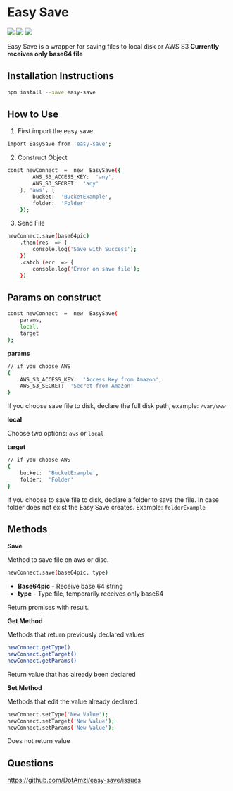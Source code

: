 
# Easy Save

![](https://img.shields.io/badge/NodeJS-4.0.0-green.svg)
![](https://img.shields.io/badge/license-MIT-green.svg)
![](https://travis-ci.org/DotAmzi/easy-save.svg?branch=master)

Easy Save is a wrapper for saving files to local disk or AWS S3
**Currently receives only base64 file**

## Installation Instructions

```bash
npm install --save easy-save
```

## How to Use

 1. First import the easy save

```bash
import EasySave from 'easy-save';
```

2. Construct Object

```bash
const newConnect  =  new  EasySave({
		AWS_S3_ACCESS_KEY:  'any',
		AWS_S3_SECRET:  'any'
	}, 'aws', {
		bucket:  'BucketExample',
		folder:  'Folder'
	});
```

3. Send File

```bash
newConnect.save(base64pic)
	.then(res  => {
		console.log('Save with Success');
	})
	.catch (err  => {
		console.log('Error on save file');
	})
```

## Params on construct

```bash
const newConnect  =  new  EasySave(
	params, 
	local,
	target
);
```
**params**
```bash
// if you choose AWS 
{
	AWS_S3_ACCESS_KEY:  'Access Key from Amazon',
	AWS_S3_SECRET:  'Secret from Amazon'
}
```

  
If you choose save file to disk, declare the full disk path, example: `/var/www`

**local**

Choose two options: `aws` or `local`

**target**

```bash
// if you choose AWS 
{
	bucket:  'BucketExample',
	folder:  'Folder'
}
```

If you choose to save file to disk, declare a folder to save the file. In case folder does not exist the Easy Save creates. Example: `folderExample`

## Methods

**Save**

Method to save file on aws or disc.
```bash
newConnect.save(base64pic, type)
```
 
 - **Base64pic** - Receive base 64 string
 - **type** - Type file,  temporarily receives only base64

Return promises with result.

**Get Method**

Methods that return previously declared values

```bash
newConnect.getType()
newConnect.getTarget()
newConnect.getParams()
```

Return value that has already been declared

**Set Method**

Methods that edit the value already declared

```bash
newConnect.setType('New Value');
newConnect.setTarget('New Value');
newConnect.setParams('New Value');
```
Does not return value

## Questions
https://github.com/DotAmzi/easy-save/issues